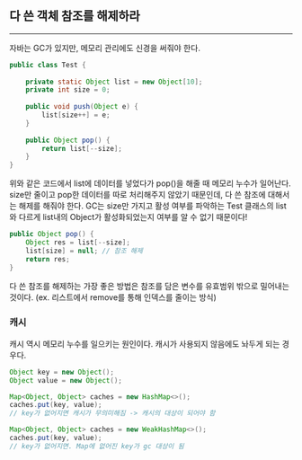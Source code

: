 ## 다 쓴 객체 참조를 해제하라
---
자바는 GC가 있지만, 메모리 관리에도 신경을 써줘야 한다.

```java
public class Test {
	
    private static Object list = new Object[10];
    private int size = 0;
    
    public void push(Object e) {
    	list[size++] = e;
    }
    
    public Object pop() {
    	return list[--size];
    }
}
```

위와 같은 코드에서 list에 데이터를 넣었다가 pop()을 해줄 때 메모리 누수가 일어난다.
size만 줄이고 pop한 데이터를 따로 처리해주지 않았기 때문인데, 다 쓴 참조에 대해서는 해제를 해줘야 한다.
GC는 size만 가지고 활성 여부를 파악하는 Test 클래스의 list와 다르게 list내의 Object가 활성화되었는지 여부를 알 수 없기 때문이다!
```java
public Object pop() {
	Object res = list[--size];
    list[size] = null; // 참조 해제
    return res;
}
```

다 쓴 참조를 해제하는 가장 좋은 방법은 참조를 담은 변수를 유효범위 밖으로 밀어내는 것이다. (ex. 리스트에서 remove를 통해 인덱스를 줄이는 방식)

### 캐시
캐시 역시 메모리 누수를 일으키는 원인이다.
캐시가 사용되지 않음에도 놔두게 되는 경우다.

```java
Object key = new Object();
Object value = new Object();

Map<Object, Object> caches = new HashMap<>();
caches.put(key, value);
// key가 없어지면 캐시가 무의미해짐 -> 캐시의 대상이 되어야 함

Map<Object, Object> caches = new WeakHashMap<>();
caches.put(key, value);
// key가 없어지면. Map에 없어진 key가 gc 대상이 됨
```